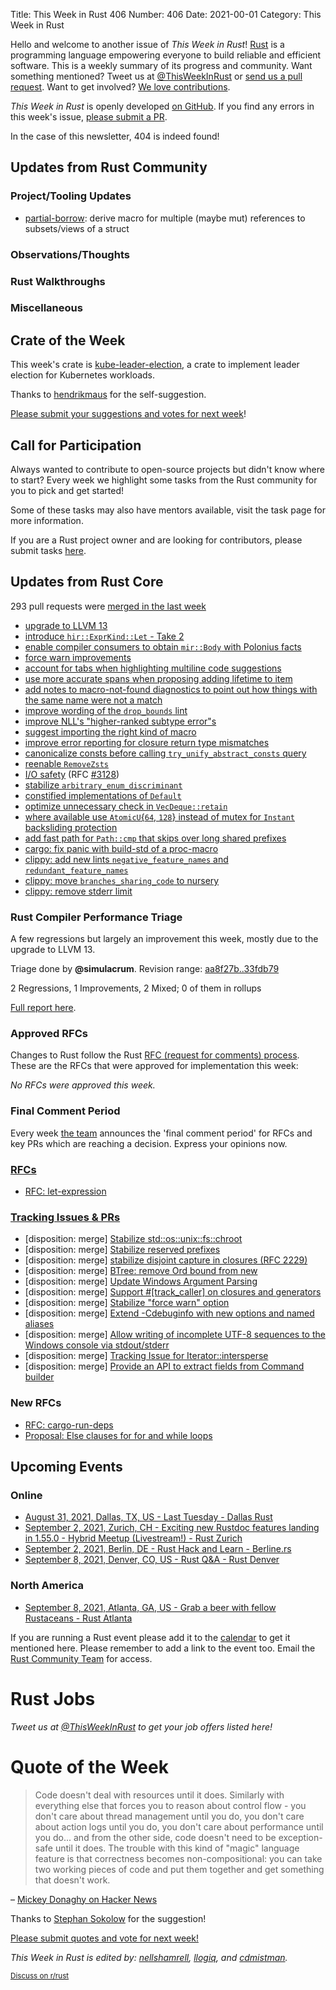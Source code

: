 Title: This Week in Rust 406
Number: 406
Date: 2021-00-01
Category: This Week in Rust

Hello and welcome to another issue of *This Week in Rust*!
[Rust](http://rust-lang.org) is a programming language empowering everyone to build reliable and efficient software.
This is a weekly summary of its progress and community.
Want something mentioned? Tweet us at [@ThisWeekInRust](https://twitter.com/ThisWeekInRust) or [send us a pull request](https://github.com/rust-lang/this-week-in-rust).
Want to get involved? [We love contributions](https://github.com/rust-lang/rust/blob/master/CONTRIBUTING.md).

*This Week in Rust* is openly developed [on GitHub](https://github.com/rust-lang/this-week-in-rust).
If you find any errors in this week's issue, [please submit a PR](https://github.com/rust-lang/this-week-in-rust/pulls).

In the case of this newsletter, 404 is indeed found!

## Updates from Rust Community

### Project/Tooling Updates
 * [partial-borrow](https://diziet.dreamwidth.org/9019.html): derive macro for multiple (maybe mut) references to subsets/views of a struct

### Observations/Thoughts

### Rust Walkthroughs

### Miscellaneous

## Crate of the Week

This week's crate is [kube-leader-election](https://github.com/hendrikmaus/kube-leader-election), a crate to implement leader election for Kubernetes workloads.

Thanks to [hendrikmaus](https://users.rust-lang.org/t/crate-of-the-week/2704/945) for the self-suggestion.

[Please submit your suggestions and votes for next week][submit_crate]!

[submit_crate]: https://users.rust-lang.org/t/crate-of-the-week/2704

## Call for Participation

Always wanted to contribute to open-source projects but didn't know where to start?
Every week we highlight some tasks from the Rust community for you to pick and get started!

Some of these tasks may also have mentors available, visit the task page for more information.

If you are a Rust project owner and are looking for contributors, please submit tasks [here][guidelines].

[guidelines]: https://users.rust-lang.org/t/twir-call-for-participation/4821

## Updates from Rust Core

293 pull requests were [merged in the last week][merged]

[merged]: https://github.com/search?q=is%3Apr+org%3Arust-lang+is%3Amerged+merged%3A2021-08-16..2021-08-23

* [upgrade to LLVM 13](https://github.com/rust-lang/rust/pull/87570)
* [introduce `hir::ExprKind::Let` - Take 2](https://github.com/rust-lang/rust/pull/80357)
* [enable compiler consumers to obtain `mir::Body` with Polonius facts](https://github.com/rust-lang/rust/pull/86977)
* [force warn improvements](https://github.com/rust-lang/rust/pull/88134)
* [account for tabs when highlighting multiline code suggestions](https://github.com/rust-lang/rust/pull/87976)
* [use more accurate spans when proposing adding lifetime to item](https://github.com/rust-lang/rust/pull/87983)
* [add notes to macro-not-found diagnostics to point out how things with the same name were not a match](https://github.com/rust-lang/rust/pull/88232)
* [improve wording of the `drop_bounds` lint](https://github.com/rust-lang/rust/pull/86747)
* [improve NLL's "higher-ranked subtype error"s](https://github.com/rust-lang/rust/pull/86700)
* [suggest importing the right kind of macro](https://github.com/rust-lang/rust/pull/88229)
* [improve error reporting for closure return type mismatches](https://github.com/rust-lang/rust/pull/87661)
* [canonicalize consts before calling `try_unify_abstract_consts` query](https://github.com/rust-lang/rust/pull/88166)
* [reenable `RemoveZsts`](https://github.com/rust-lang/rust/pull/88176)
* [I/O safety](https://github.com/rust-lang/rust/pull/87329) (RFC [#3128](https://rust-lang.github.io/rfcs/3128-io-safety.html))
* [stabilize `arbitrary_enum_discriminant`](https://github.com/rust-lang/rust/pull/86860)
* [constified implementations of `Default`](https://github.com/rust-lang/rust/pull/86808)
* [optimize unnecessary check in `VecDeque::retain`](https://github.com/rust-lang/rust/pull/88075)
* [where available use `AtomicU`{`64`, `128`} instead of mutex for `Instant` backsliding protection](https://github.com/rust-lang/rust/pull/83093)
* [add fast path for `Path::cmp` that skips over long shared prefixes](https://github.com/rust-lang/rust/pull/86898)
* [cargo: fix panic with build-std of a proc-macro](https://github.com/rust-lang/cargo/pull/9834)
* [clippy: add new lints `negative_feature_names` and `redundant_feature_names`](https://github.com/rust-lang/rust-clippy/pull/7539)
* [clippy: move `branches_sharing_code` to nursery](https://github.com/rust-lang/rust-clippy/pull/7595)
* [clippy: remove stderr limit](https://github.com/rust-lang/rust-clippy/pull/7593)

### Rust Compiler Performance Triage

A few regressions but largely an improvement this week, mostly due to the
upgrade to LLVM 13.

Triage done by **@simulacrum**.
Revision range: [aa8f27b..33fdb79](https://perf.rust-lang.org/?start=aa8f27bf4d980023a8b245ceb25a490a18041eb2&end=33fdb797f59421c7bbecaa4588ed5d7a31a9494a&absolute=false&stat=instructions%3Au)

2 Regressions, 1 Improvements, 2 Mixed; 0 of them in rollups

[Full report here](https://github.com/rust-lang/rustc-perf/blob/master/triage/2021-08-24.md).

### Approved RFCs

Changes to Rust follow the Rust [RFC (request for comments) process](https://github.com/rust-lang/rfcs#rust-rfcs). These
are the RFCs that were approved for implementation this week:

*No RFCs were approved this week.*

### Final Comment Period

Every week [the team](https://www.rust-lang.org/team.html) announces the
'final comment period' for RFCs and key PRs which are reaching a
decision. Express your opinions now.

### [RFCs](https://github.com/rust-lang/rfcs/labels/final-comment-period)

* [RFC: let-expression](https://github.com/rust-lang/rfcs/pull/3159)

### [Tracking Issues & PRs](https://github.com/rust-lang/rust/labels/final-comment-period)

* [disposition: merge] [Stabilize std::os::unix::fs::chroot](https://github.com/rust-lang/rust/pull/88177)
* [disposition: merge] [Stabilize reserved prefixes](https://github.com/rust-lang/rust/issues/88140)
* [disposition: merge] [stabilize disjoint capture in closures (RFC 2229)](https://github.com/rust-lang/rust/issues/88126)
* [disposition: merge] [BTree: remove Ord bound from new](https://github.com/rust-lang/rust/pull/88040)
* [disposition: merge] [Update Windows Argument Parsing](https://github.com/rust-lang/rust/pull/87580)
* [disposition: merge] [Support #[track_caller] on closures and generators](https://github.com/rust-lang/rust/pull/87064)
* [disposition: merge] [Stabilize "force warn" option](https://github.com/rust-lang/rust/issues/86516)
* [disposition: merge] [Extend -Cdebuginfo with new options and named aliases](https://github.com/rust-lang/rust/pull/83947)
* [disposition: merge] [Allow writing of incomplete UTF-8 sequences to the Windows console via stdout/stderr](https://github.com/rust-lang/rust/pull/83342)
* [disposition: merge] [Tracking Issue for Iterator::intersperse](https://github.com/rust-lang/rust/issues/79524)
* [disposition: merge] [Provide an API to extract fields from Command builder](https://github.com/rust-lang/rust/issues/44434)

### New RFCs

* [RFC: cargo-run-deps](https://github.com/rust-lang/rfcs/pull/3168)
* [Proposal: Else clauses for for and while loops](https://github.com/rust-lang/rfcs/pull/3163)

## Upcoming Events

### Online

* [August 31, 2021, Dallas, TX, US - Last Tuesday - Dallas Rust](https://www.meetup.com/Dallas-Rust/)
* [September 2, 2021, Zurich, CH - Exciting new Rustdoc features landing in 1.55.0 - Hybrid Meetup (Livestream!) - Rust Zurich](https://www.meetup.com/Rust-Zurich/events/280295950/)
* [September 2, 2021, Berlin, DE - Rust Hack and Learn - Berline.rs](https://berline.rs/)
* [September 8, 2021, Denver, CO, US - Rust Q&A - Rust Denver](https://www.meetup.com/Rust-Boulder-Denver/events/279407152/)

### North America

* [September 8, 2021, Atlanta, GA, US - Grab a beer with fellow Rustaceans - Rust Atlanta](https://www.meetup.com/Rust-ATL/events/lhpkmsyccmblb/)


If you are running a Rust event please add it to the [calendar] to get
it mentioned here. Please remember to add a link to the event too.
Email the [Rust Community Team][community] for access.

[calendar]: https://www.google.com/calendar/embed?src=apd9vmbc22egenmtu5l6c5jbfc%40group.calendar.google.com
[community]: mailto:community-team@rust-lang.org

# Rust Jobs

*Tweet us at [@ThisWeekInRust](https://twitter.com/ThisWeekInRust) to get your job offers listed here!*

# Quote of the Week

> Code doesn't deal with resources until it does. Similarly with everything else that forces you to reason about control flow - you don't care about thread management until you do, you don't care about action logs until you do, you don't care about performance until you do... and from the other side, code doesn't need to be exception-safe until it does. The trouble with this kind of "magic" language feature is that correctness becomes non-compositional: you can take two working pieces of code and put them together and get something that doesn't work.

– [Mickey Donaghy on Hacker News](https://news.ycombinator.com/item?id=26536896)

Thanks to [Stephan Sokolow](https://users.rust-lang.org/t/twir-quote-of-the-week/328/1096) for the suggestion!

[Please submit quotes and vote for next week!](https://users.rust-lang.org/t/twir-quote-of-the-week/328)

*This Week in Rust is edited by: [nellshamrell](https://github.com/nellshamrell), [llogiq](https://github.com/llogiq), and [cdmistman](https://github.com/cdmistman).*

<small>[Discuss on r/rust](https://www.reddit.com/r/rust/comments/k5nsab/this_week_in_rust_367/)</small>
